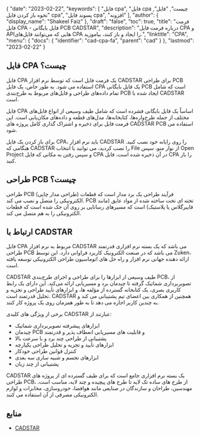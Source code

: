 {
  "date": "2023-02-22",
  "keywords": [
"فایل cpa",
"فایل cpa چیست",
"فایل",
"نحوه باز کردن فایل cpa",
"پسوند فایل cpa",
"افزونه"
],
  "author": {
    "display_name": "Shakeel Faiz"
},
  "draft": "false",
  "toc": true,
  "title": "فرمت فایل CPA - فایل بایگانی PCB CADSTAR",
  "description": "درباره فرمت فایل CPA و APIهایی که می‌توانند فایل‌های CPA را ایجاد و باز کنند، بیاموزید.",
  "linktitle": "CPA",
  "menu": {
    "docs": {
      "identifier": "cad-cpa-fa",
      "parent": "cad"
}
},
  "lastmod": "2023-02-22"
}

## فایل CPA چیست؟

فایل CPA یک فرمت فایل است که توسط نرم افزار CADSTAR برای طراحی PCB استفاده می شود. به طور خاص، یک فایل CPA یک فایل بایگانی PCB است که شامل تمام داده‌های طراحی و فایل‌های مربوط به طرح‌بندی PCB ایجاد شده با CADSTAR است.

فایل CPA اساساً یک فایل بایگانی فشرده است که شامل طیف وسیعی از انواع فایل‌های مختلف از جمله طرح‌واره‌ها، کتابخانه‌ها، مدل‌های قطعه و داده‌های مکان‌یابی است. این فرمت فایل برای ذخیره و اشتراک گذاری کامل پروژه های CADSTAR PCB استفاده می شود.

برای باز کردن یک فایل CPA، باید نرم افزار CADSTAR را روی رایانه خود نصب کنید. هنگامی که CADSTAR را نصب کردید، می توانید با انتخاب File از نوار منو، سپس Open Project و سپس رفتن به مکانی که فایل CPA در آن ذخیره شده است، فایل CPA را باز کنید.

## طراحی PCB چیست؟

طراحی PCB (طراحی مدار چاپی) فرآیند طراحی یک برد مدار است که قطعات الکترونیکی را متصل و نصب می کند. PCB تخته ای تخت ساخته شده از مواد عایق (مانند فایبرگلاس یا پلاستیک) است که مسیرهای رسانایی بر روی آن حک شده است که قطعات الکترونیکی را به هم متصل می کند.

## ارتباط با CADSTAR

فایل CPA مربوط به نرم افزار CADSTAR می باشد که یک بسته نرم افزاری قدرتمند طراحی PCB می باشد که در صنعت الکترونیک کاربرد فراوانی دارد. این توسط Zuken، ارائه دهنده جهانی نرم افزار و راه حل های اتوماسیون طراحی الکترونیکی توسعه یافته است.

CADSTAR طیف وسیعی از ابزارها را برای طراحی و اجرای طرح‌بندی PCB، از تصویربرداری شماتیک گرفته تا چیدمان برد و مسیریابی ارائه می‌کند. این دارای یک رابط کاربری بصری، یک کتابخانه گسترده از مؤلفه ها، و ابزارهای تأیید طراحی و تجزیه و تحلیل قدرتمند است. CADSTAR همچنین از همکاری بین اعضای تیم پشتیبانی می کند و به چندین کاربر اجازه می دهد تا به طور همزمان روی یک پروژه کار کنند.

برخی از ویژگی های کلیدی CADSTAR عبارتند از:

- ابزارهای پیشرفته تصویربرداری شماتیک
- چیدمان PCB و قابلیت های مسیریابی انعطاف پذیر و قدرتمند
- پشتیبانی از طراحی چند برد و با سرعت بالا
- ابزارهای تأیید و تجزیه و تحلیل طراحی یکپارچه
- کنترل قوانین طراحی خودکار
- ابزارهای تجسم و شبیه سازی سه بعدی
- پشتیبانی از چند زبان

CADSTAR یک بسته نرم افزاری جامع است که برای طیف گسترده ای از پروژه های طراحی PCB، از طرح های ساده تک لایه تا طرح های پیچیده و چند لایه، مناسب است. مهندسین، طراحان و سازندگان در صنایعی مانند هوافضا، خودروسازی، مخابرات و لوازم الکترونیکی مصرفی از آن استفاده می کنند.

## منابع
* [CADSTAR](https://en.wikipedia.org/wiki/CADSTAR)
